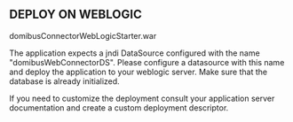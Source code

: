 DEPLOY ON WEBLOGIC
------------------

domibusConnectorWebLogicStarter.war

The application expects a jndi DataSource configured with the name "domibusWebConnectorDS". Please configure a datasource 
with this name and deploy the application to your weblogic server. Make sure that the database is already initialized.

If you need to customize the deployment consult your application server documentation and create a custom deployment descriptor.
